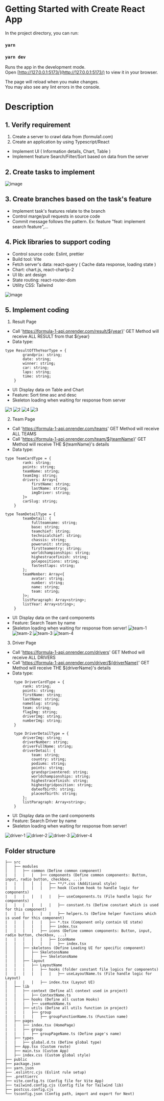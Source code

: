 # Getting Started with Create React App

In the project directory, you can run:

### `yarn`

### `yarn dev`

Runs the app in the development mode.\
Open [http://127.0.0.1:5173/](http://127.0.0.1:5173/) to view it in your browser.

The page will reload when you make changes.\
You may also see any lint errors in the console.

# Description
<!-- Processment -->

## 1. Verify requirement
1. Create a server to crawl data from (formula1.com)
2. Create an application by using Typescript/React
- Implement UI ( Information details, Chart, Table )
- Implement feature Search/Filter/Sort based on data from the server

## 2. Create tasks to implement
![image](https://github.com/hvnganh/vrillar-test/assets/102368559/d25d04d8-5e39-423e-af0c-c01d1c0c760e)

## 3. Create branches based on the task's feature
- Implement task's features relate to the branch
- Control marge/pull requests in source code
- Commit message follows the pattern. Ex: feature "feat: implement search feature",...

## 4. Pick libraries to support coding
- Control source code: Eslint, prettier
- Build tool: Vite
- Fetch server's data: react-query ( Cache data response, loading state )
- Chart: chart.js, react-chartjs-2
- UI lib: ant design
- State routing: react-router-dom
- Utility CSS: Tailwind


![image](https://github.com/hvnganh/vrillar-test/assets/102368559/656b8bf5-2365-4e5c-aaaf-5e8932de2b72)

## 5. Implement coding

1. Result Page
- Call 'https://formula-1-api.onrender.com/result/${year}' GET Method will receive ALL RESULT from that ${year}
- Data type: 
```
type ResultOfTheYearType = {
        grandprix: string;
        date: string;
        winner: string;
        car: string;
        laps: string;
        time: string;
    }
```
- UI: Display data on Table and Chart
- Feature: Sort time asc and desc
- Skeleton loading when waiting for response from server

![1](https://github.com/hvnganh/vrillar-test/assets/102368559/42e338ce-8bf8-4311-8973-feddbd2d905c)
![2](https://github.com/hvnganh/vrillar-test/assets/102368559/0e413851-a952-437a-bdee-cc2eb43a6b29)
![4](https://github.com/hvnganh/vrillar-test/assets/102368559/f2eb7487-1f00-48db-9238-3347410c2875)
![3](https://github.com/hvnganh/vrillar-test/assets/102368559/683dff97-41a8-4367-8d27-b3df7f1b1b88)


2. Team Page
- Call 'https://formula-1-api.onrender.com/teams' GET Method will receive ALL TEAMS
- Call 'https://formula-1-api.onrender.com/team/${teamName}' GET Method will receive THE ${teamName}'s details
- Data type: 
```
type TeamCardType = {
        rank: string;
        points: string;
        teamName: string;
        teamImg: string;
        drivers: Array<{
            firstName: string;
            lastName: string;
            imgDriver: string;
        }>
        carSlug: string;
    }

type TeamDetailType = {
        teamDetail: {
            fullteamname: string;
            base: string;
            teamchief: string;
            technicalchief: string;
            chassis: string;
            powerunit: string;
            firstteamentry: string;
            worldchampionships: string;
            highestracefinish: string;
            polepositions: string;
            fastestlaps: string;
        };
        teamMember: Array<{
            avatar: string;
            number: string;
            name: string;
            team: string;
        }>;
        listParagraph: Array<string>;
        listYear: Array<string>;
    }
```
- UI: Display data on the card components
- Feature: Search Team by name
- Skeleton loading when waiting for response from server!
![team-1](https://github.com/hvnganh/vrillar-test/assets/102368559/11c68c66-09df-4a8c-a3c6-e82085e04847)
![team-2](https://github.com/hvnganh/vrillar-test/assets/102368559/09493ea3-3493-46a3-9d7b-ee4eafcce835)
![team-3](https://github.com/hvnganh/vrillar-test/assets/102368559/646df0ca-cb57-4c1a-a3ef-74920437c8b8)
![team-4](https://github.com/hvnganh/vrillar-test/assets/102368559/ce14fd15-9f99-4f75-b9eb-2382014178bb)

3. Driver Page
- Call 'https://formula-1-api.onrender.com/drivers' GET Method will receive ALL DRIVERS
- Call 'https://formula-1-api.onrender.com/driver/${driverName}' GET Method will receive THE ${driverName}'s details
- Data type: 
```
    type DriverCardType = {
        rank: string;
        points: string;
        firstName: string;
        lastName: string;
        nameSlug: string;
        team: string;
        flagImg: string;
        driverImg: string;
        numberImg: string;
    }

    type DriverDetailType = {
        driverImg: string;
        driverNumber: string;
        driverFullName: string;
        driverDetail: {
            team: string;
            country: string;
            podiums: string;
            points: string;
            grandsprixentered: string;
            worldchampionships: string;
            highestracefinish: string;
            highestgridposition: string;
            dateofbirth: string;
            placeofbirth: string;
        };
        listParagraph: Array<string>;
    }
```
- UI: Display data on the card components
- Feature: Search Driver by name
- Skeleton loading when waiting for response from server!

![driver-1](https://github.com/hvnganh/vrillar-test/assets/102368559/fe871333-f18f-41d2-92e2-156e4f97d16d)
![driver-2](https://github.com/hvnganh/vrillar-test/assets/102368559/554cddb5-9e3b-4735-8061-50b6b38b385d)
![driver-3](https://github.com/hvnganh/vrillar-test/assets/102368559/ba6e79b4-0d91-4df4-a725-ebf37e09c0ab)
![driver-4](https://github.com/hvnganh/vrillar-test/assets/102368559/1e592463-028e-4c8c-9b2d-f2e841f4147c)


<!-- Folder structure -->

## Folder structure

```
├── src
│   ├── modules
│   │   ├── common (Define common component)
|   |   |   |   ├── components (Define common components: Button, input, radio button, checkbox, ...)
|   |   │   │   │   ├── **/*.css (Additional style)
|   |   │   |   |   ├── hook (Custom hook to handle logic for components)
|   |   |   |   |   |   ├── useComponents.ts (File handle logic for components)
|   |   |   |   |   |   ├── constant.ts (Define constant which is used for this component)
|   |   |   |   |   |   ├── helpers.ts (Define helper functions which is used for this component)
|   |   │   |   |   ├── *.tsx (Component only contain UI state)
|   |   │   |   |   ├── index.tsx
|   |   |   |   ├── icons (Define common components: Button, input, radio button, checkbox, ...)
|   |   │   |   |   ├── IconName
|   |   |   │   |   |   ├── index.tsx
│   │   ├── skeletons (Define Loading UI for specific component)
│   │   │   ├── SkeletonsName
|   │   │   │   ├── SkeletonsName
|   │   ├── layout
|   |   |   ├── LayoutName
|   |   |   |   ├── hooks (folder constant file logics for components)
|   |   |   |   |   |   ├── useLayoutName.ts (File handle logic for Layout)
|   |   |   |   ├── index.tsx (Layout UI)
│   ├── lib
|   │   ├── context (Define all context used in project)
|   |   |   ├── ContextName.ts
|   │   ├── hooks (Define all custom Hooks)
|   |   |   ├── useHookName.ts
|   │   ├── utils (Define all utils function in project)
|   |   |   ├── group
|   |   |   |   ├── groupFunctionName.ts (Function name)
│   ├── pages
|   |   ├── index.tsx (HomePage)
|   |   ├── group
|   |   |   ├── groupPageName.ts (Define page's name)
│   ├── types
|   |   ├── global.d.ts (Define global type)
│   ├── App.tsx (Custom route)
│   ├── main.tsx (Custom App)
│   ├── index.css (Custom global style)
├── public
├── package.json
├── yarn.json
├── .eslintrc.cjs (Eslint rule setup)
├── .prettierrc
├── vite.config.ts (Config file for Vite App)
├── tailwind.config.cjs (Config file for Tailwind lib)
├── postcss.config.cjs
└── tsconfig.json (Config path, import and export for Next)
```
